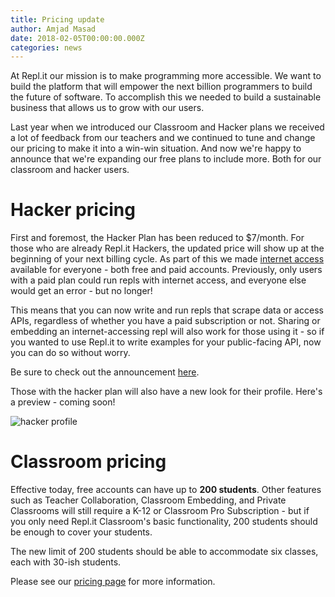 ```yaml
---
title: Pricing update
author: Amjad Masad
date: 2018-02-05T00:00:00.000Z
categories: news
---
```


At Repl.it our mission is to make programming more accessible. We want to build
the platform that will empower the next billion programmers to build the future
of software. To accomplish this we needed to build a sustainable business that
allows us to grow with our users.

Last year when we introduced our Classroom and Hacker plans we received a lot of
feedback from our teachers and we continued to tune and change our pricing to
make it into a win-win situation. And now we're happy to announce that we're
expanding our free plans to include more. Both for our classroom and hacker
users.


# Hacker pricing

First and foremost, the Hacker Plan has been reduced to $7/month. For those who
are already Repl.it Hackers, the updated price will show up at the beginning of
your next billing cycle. As part of this we made [internet
access](internet-access) available for everyone - both free and paid accounts.
Previously, only users with a paid plan could run repls with internet access,
and everyone else would get an error - but no longer!

This means that you can now write and run repls that scrape data or access APIs,
regardless of whether you have a paid subscription or not.  Sharing or embedding
an internet-accessing repl will also work for those using it - so if you wanted
to use Repl.it to write examples for your public-facing API, now you can do so
without worry.

Be sure to check out the announcement [here](internet-access).

Those with the hacker plan will also have a new look for their profile.  Here's
a preview - coming soon!

![hacker profile](/public/images/blog/hacker-profile.png)

# Classroom pricing

Effective today, free accounts can have up to **200 students**.  Other features
such as Teacher Collaboration, Classroom Embedding, and Private Classrooms will
still require a K-12 or Classroom Pro Subscription - but if you only need
Repl.it Classroom's basic functionality, 200 students should be enough to cover
your students.

The new limit of 200 students should be able to accommodate six classes, each
with 30-ish students.

Please see our [pricing page](/site/pricing) for more information.
